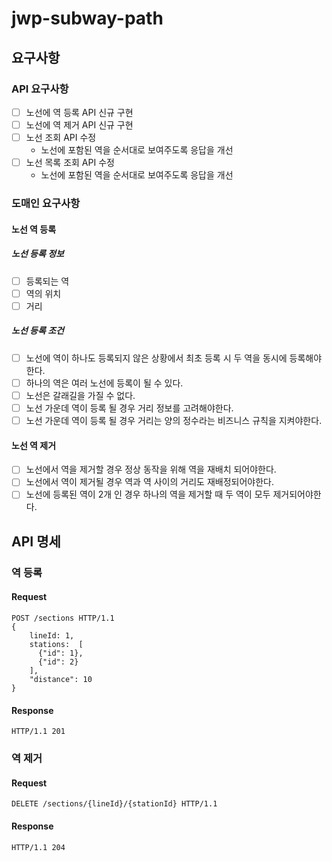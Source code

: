 # jwp-subway-path

## 요구사항

### API 요구사항

- [ ] 노선에 역 등록 API 신규 구현
- [ ] 노선에 역 제거 API 신규 구현
- [ ] 노선 조회 API 수정
    - 노선에 포함된 역을 순서대로 보여주도록 응답을 개선
- [ ] 노선 목록 조회 API 수정
    - 노선에 포함된 역을 순서대로 보여주도록 응답을 개선

### 도매인 요구사항

#### 노선 역 등록

##### 노선 등록 정보

- [ ] 등록되는 역
- [ ] 역의 위치
- [ ] 거리

##### 노선 등록 조건

- [ ] 노선에 역이 하나도 등록되지 않은 상황에서 최초 등록 시 두 역을 동시에 등록해야한다.
- [ ] 하나의 역은 여러 노선에 등록이 될 수 있다.
- [ ] 노선은 갈래길을 가질 수 없다.
- [ ] 노선 가운데 역이 등록 될 경우 거리 정보를 고려해야한다.
- [ ] 노선 가운데 역이 등록 될 경우 거리는 양의 정수라는 비즈니스 규칙을 지켜야한다.

#### 노선 역 제거

- [ ] 노선에서 역을 제거할 경우 정상 동작을 위해 역을 재배치 되어야한다.
- [ ] 노선에서 역이 제거될 경우 역과 역 사이의 거리도 재배정되어야한다.
- [ ] 노선에 등록된 역이 2개 인 경우 하나의 역을 제거할 때 두 역이 모두 제거되어야한다.

## API 명세

### 역 등록

#### Request

```http request
POST /sections HTTP/1.1
{
    lineId: 1,
    stations:  [
      {"id": 1},
      {"id": 2}
    ],
    "distance": 10
}
```

#### Response

```http request
HTTP/1.1 201
```

### 역 제거

#### Request

```http request
DELETE /sections/{lineId}/{stationId} HTTP/1.1
```

#### Response

```http request
HTTP/1.1 204
```
